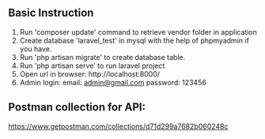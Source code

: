 ## Basic Instruction

1. Run 'composer update' command to retrieve vendor folder in application
2. Create database 'laravel_test' in mysql with the help of phpmyadmin if you have. 
3. Run 'php artisan migrate' to create database table. 
4. Run 'php artisan serve' to run laravel project
5. Open url in browser: http://localhost:8000/
6. Admin login:
   email: admin@gmail.com
   password: 123456


## Postman collection for API:
https://www.getpostman.com/collections/d71d299a7682b060248c